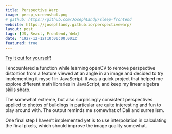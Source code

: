 ```yaml
---
title: Perspective Warp
image: persp_screenshot.png
# github: https://github.com/JosephLandy/sleep-frontend
website: https://josephlandy.github.io/perspectivewarp/
layout: post
tags: [JS, React, Frontend, Web]
date: '1927-12-12T10:00:00.001Z'
featured: true
---
```


[Try it out for yourself!](https://josephlandy.github.io/perspectivewarp)

I encountered a function while learning openCV to remove perspective distortion from a feature viewed at an angle in an image and decided to try implementing it myself in JavaScript. It was a quick project that helped me explore different math libraries in JavaScript, and keep my linear algebra skills sharp.

The somewhat extreme, but also surprisingly consistent perspectives applied to photos of buildings in particular are quite interesting and fun to play around with. The output reminds me somewhat of Dalí and surrealism. 

One final step I haven’t implemented yet is to use interpolation in calculating the final pixels, which should improve the image quality somewhat. 